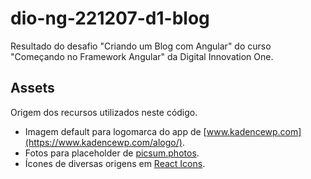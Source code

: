 # dio-ng-221207-d1-blog
Resultado do desafio "Criando um Blog com Angular" do curso "Começando no Framework Angular" da Digital Innovation One.

## Assets

Origem dos recursos utilizados neste código.

- Imagem default para logomarca do app de [www.kadencewp.com](https://www.kadencewp.com/alogo/).
- Fotos para placeholder de [picsum.photos](https://picsum.photos/).
- Ícones de diversas origens em [React Icons](https://react-icons.github.io/react-icons/).
